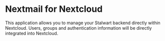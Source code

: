 # Nextmail for Nextcloud

This application allows you to manage your Stalwart backend directly within Nextcloud.
Users, groups and authentication information will be directly integrated into Nextcloud.
